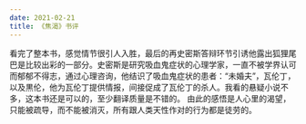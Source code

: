 ```yaml
---
date: 2021-02-21
title: 《焦渴》书评
---
```


 

 看完了整本书，感觉情节很引人入胜，最后的再史密斯答辩环节引诱他露出狐狸尾巴是比较出彩的一部分。史密斯是研究吸血鬼症状的心理学家，一直不被学界认可而郁郁不得志，通过心理咨询，他结识了吸血鬼症状的患者：“未婚夫”，瓦伦丁，以及黒伦，他为瓦伦丁提供情报，间接促成了瓦伦丁的杀人。我看的悬疑小说不多，这本书还是可以的，至少翻译质量是不错的。
由此的感悟是人心里的渴望，只能被疏导，而不能被消灭，所有跟人类天性作对的行为都是徒劳的。







 

 

 

 

 

 

 
